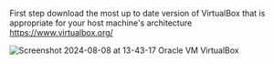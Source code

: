 First step download the most up to date version of VirtualBox that is appropriate for your host machine's architecture
https://www.virtualbox.org/

![Screenshot 2024-08-08 at 13-43-17 Oracle VM VirtualBox](https://github.com/user-attachments/assets/cd7d7c3c-0917-4828-8fe5-6dfe38349bb5)
